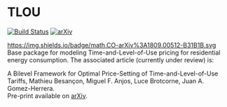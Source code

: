 # TLOU

[![Build Status](https://travis-ci.org/matbesancon/TLOU.jl.svg?branch=master)](https://travis-ci.org/matbesancon/TLOU.jl)
[![arXiv](https://img.shields.io/badge/math.CO-arXiv%3A1809.00512-B31B1B.svg)](https://arxiv.org/abs/1809.00512)

https://img.shields.io/badge/math.CO-arXiv%3A1809.00512-B31B1B.svg
Base package for modeling Time-and-Level-of-Use pricing for
residential energy consumption. The associated article (currently under review) is:  

A Bilevel Framework for Optimal Price-Setting of Time-and-Level-of-Use Tariffs,
Mathieu Besançon, Miguel F. Anjos, Luce Brotcorne, Juan A. Gomez-Herrera.  
Pre-print available on [arXiv](https://arxiv.org/abs/1809.00512).
